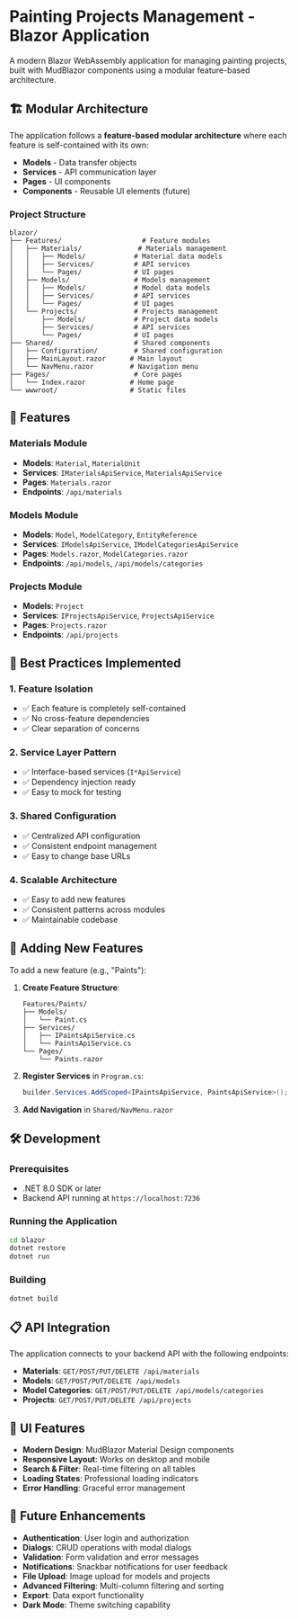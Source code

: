 # Painting Projects Management - Blazor Application

A modern Blazor WebAssembly application for managing painting projects, built with MudBlazor components using a modular feature-based architecture.

## 🏗️ **Modular Architecture**

The application follows a **feature-based modular architecture** where each feature is self-contained with its own:

- **Models** - Data transfer objects
- **Services** - API communication layer
- **Pages** - UI components
- **Components** - Reusable UI elements (future)

### **Project Structure**

```
blazor/
├── Features/                    # Feature modules
│   ├── Materials/              # Materials management
│   │   ├── Models/            # Material data models
│   │   ├── Services/          # API services
│   │   └── Pages/             # UI pages
│   ├── Models/                # Models management
│   │   ├── Models/            # Model data models
│   │   ├── Services/          # API services
│   │   └── Pages/             # UI pages
│   └── Projects/              # Projects management
│       ├── Models/            # Project data models
│       ├── Services/          # API services
│       └── Pages/             # UI pages
├── Shared/                    # Shared components
│   ├── Configuration/         # Shared configuration
│   ├── MainLayout.razor      # Main layout
│   └── NavMenu.razor         # Navigation menu
├── Pages/                     # Core pages
│   └── Index.razor           # Home page
└── wwwroot/                  # Static files
```

## 🎯 **Features**

### **Materials Module**
- **Models**: `Material`, `MaterialUnit`
- **Services**: `IMaterialsApiService`, `MaterialsApiService`
- **Pages**: `Materials.razor`
- **Endpoints**: `/api/materials`

### **Models Module**
- **Models**: `Model`, `ModelCategory`, `EntityReference`
- **Services**: `IModelsApiService`, `IModelCategoriesApiService`
- **Pages**: `Models.razor`, `ModelCategories.razor`
- **Endpoints**: `/api/models`, `/api/models/categories`

### **Projects Module**
- **Models**: `Project`
- **Services**: `IProjectsApiService`, `ProjectsApiService`
- **Pages**: `Projects.razor`
- **Endpoints**: `/api/projects`

## 🔧 **Best Practices Implemented**

### **1. Feature Isolation**
- ✅ Each feature is completely self-contained
- ✅ No cross-feature dependencies
- ✅ Clear separation of concerns

### **2. Service Layer Pattern**
- ✅ Interface-based services (`I*ApiService`)
- ✅ Dependency injection ready
- ✅ Easy to mock for testing

### **3. Shared Configuration**
- ✅ Centralized API configuration
- ✅ Consistent endpoint management
- ✅ Easy to change base URLs

### **4. Scalable Architecture**
- ✅ Easy to add new features
- ✅ Consistent patterns across modules
- ✅ Maintainable codebase

## 🚀 **Adding New Features**

To add a new feature (e.g., "Paints"):

1. **Create Feature Structure**:
   ```
   Features/Paints/
   ├── Models/
   │   └── Paint.cs
   ├── Services/
   │   ├── IPaintsApiService.cs
   │   └── PaintsApiService.cs
   └── Pages/
       └── Paints.razor
   ```

2. **Register Services** in `Program.cs`:
   ```csharp
   builder.Services.AddScoped<IPaintsApiService, PaintsApiService>();
   ```

3. **Add Navigation** in `Shared/NavMenu.razor`

## 🛠️ **Development**

### **Prerequisites**
- .NET 8.0 SDK or later
- Backend API running at `https://localhost:7236`

### **Running the Application**
```bash
cd blazor
dotnet restore
dotnet run
```

### **Building**
```bash
dotnet build
```

## 📋 **API Integration**

The application connects to your backend API with the following endpoints:

- **Materials**: `GET/POST/PUT/DELETE /api/materials`
- **Models**: `GET/POST/PUT/DELETE /api/models`
- **Model Categories**: `GET/POST/PUT/DELETE /api/models/categories`
- **Projects**: `GET/POST/PUT/DELETE /api/projects`

## 🎨 **UI Features**

- **Modern Design**: MudBlazor Material Design components
- **Responsive Layout**: Works on desktop and mobile
- **Search & Filter**: Real-time filtering on all tables
- **Loading States**: Professional loading indicators
- **Error Handling**: Graceful error management

## 🔮 **Future Enhancements**

- **Authentication**: User login and authorization
- **Dialogs**: CRUD operations with modal dialogs
- **Validation**: Form validation and error messages
- **Notifications**: Snackbar notifications for user feedback
- **File Upload**: Image upload for models and projects
- **Advanced Filtering**: Multi-column filtering and sorting
- **Export**: Data export functionality
- **Dark Mode**: Theme switching capability 